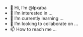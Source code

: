 - 👋 Hi, I’m @lpxaba
- 👀 I’m interested in ...
- 🌱 I’m currently learning ...
- 💞️ I’m looking to collaborate on ...
- 📫 How to reach me ...

<!---
lpxaba/lpxaba is a ✨ special ✨ repository because its `README.md` (this file) appears on your GitHub profile.
You can click the Preview link to take a look at your changes.
--->
